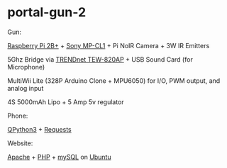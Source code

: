 # portal-gun-2
Gun:

[Raspberry Pi 2B+](https://www.raspberrypi.org/) + [Sony MP-CL1](http://www.projectorcentral.com/Sony-MP-CL1.htm) + Pi NoIR Camera + 3W IR Emitters

5Ghz Bridge via [TRENDnet TEW-820AP](https://www.trendnet.com/products/wifi/AC-access-points/AC433/TEW-820AP) + USB Sound Card (for Microphone)

MultiWii Lite (328P Arduino Clone + MPU6050) for I/O, PWM output, and analog input

4S 5000mAh Lipo + 5 Amp 5v regulator

Phone:

[QPython3](http://qpython.com/) + [Requests](http://docs.python-requests.org/en/latest/)

Website:

[Apache](http://httpd.apache.org/) + [PHP](http://php.net/) + [mySQL](https://www.mysql.com/) on [Ubuntu](http://www.ubuntu.com/)
